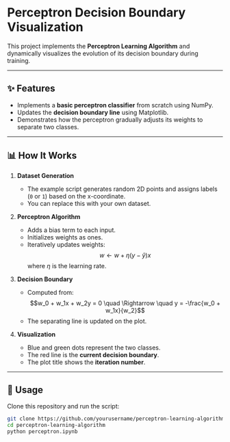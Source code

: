 # Perceptron Decision Boundary Visualization  

This project implements the **Perceptron Learning Algorithm** and dynamically visualizes the evolution of its decision boundary during training.  

---

## ✨ Features  
- Implements a **basic perceptron classifier** from scratch using NumPy.  
- Updates the **decision boundary line** using Matplotlib.  
- Demonstrates how the perceptron gradually adjusts its weights to separate two classes.   

---

## 📊 How It Works  
1. **Dataset Generation**  
   - The example script generates random 2D points and assigns labels (`0` or `1`) based on the x-coordinate.  
   - You can replace this with your own dataset.  

2. **Perceptron Algorithm**  
   - Adds a bias term to each input.  
   - Initializes weights as ones.  
   - Iteratively updates weights:  
     $$w \leftarrow w + \eta (y - \hat{y})x$$
     where $\eta$ is the learning rate.  

3. **Decision Boundary**  
   - Computed from:  
     $$w_0 + w_1x + w_2y = 0 \quad \Rightarrow \quad y = -\frac{w_0 + w_1x}{w_2}$$
   - The separating line is updated on the plot.  

4. **Visualization**  
   - Blue and green dots represent the two classes.  
   - The red line is the **current decision boundary**.  
   - The plot title shows the **iteration number**.  

---

## 🚀 Usage  
Clone this repository and run the script:  

```bash
git clone https://github.com/yourusername/perceptron-learning-algorithm.git
cd perceptron-learning-algorithm
python perceptron.ipynb

